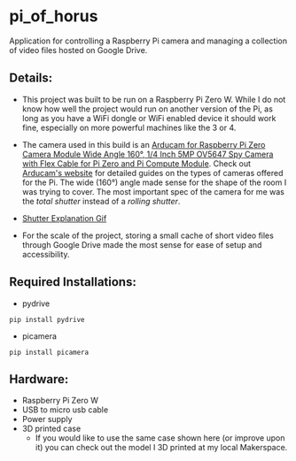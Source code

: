 # pi_of_horus
 Application for controlling a Raspberry Pi camera and managing a collection of video files hosted on Google Drive.

## Details:

- This project was built to be run on a Raspberry Pi Zero W. While I do not know how well the project would run on another version of the Pi, as long as you have a WiFi dongle or WiFi enabled device it should work fine, especially on more powerful machines like the 3 or 4.

- The camera used in this build is an [Arducam for Raspberry Pi Zero Camera Module Wide Angle 160°, 1/4 Inch 5MP OV5647 Spy Camera with Flex Cable for Pi Zero and Pi Compute Module](https://www.amazon.com/dp/B07TB3CHZ3/ref=cm_sw_em_r_mt_dp_U_n3WtEb5S1FW74). Check out [Arducam's website](https://www.arducam.com/) for detailed guides on the types of cameras offered for the Pi. The wide (160°) angle made sense for the shape of the room I was trying to cover. The most important spec of the camera for me was the *total shutter* instead of a *rolling shutter*.
 - [Shutter Explanation Gif](https://www.arducam.com/wp-content/uploads/2019/11/Rolling-Shutter-and-total-shutter.gif)

- For the scale of the project, storing a small cache of short video files through Google Drive made the most sense for ease of setup and accessibility.

## Required Installations:

- pydrive

`pip install pydrive`

-  picamera

`pip install picamera`


## Hardware:

- Raspberry Pi Zero W
- USB to micro usb cable
- Power supply
- 3D printed case
  - If you would like to use the same case shown here (or improve upon it) you can check out the model I 3D printed at my local Makerspace.
